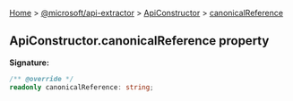 [Home](./index) &gt; [@microsoft/api-extractor](./api-extractor.md) &gt; [ApiConstructor](./api-extractor.apiconstructor.md) &gt; [canonicalReference](./api-extractor.apiconstructor.canonicalreference.md)

## ApiConstructor.canonicalReference property


<b>Signature:</b>

```typescript
/** @override */
readonly canonicalReference: string;
```
